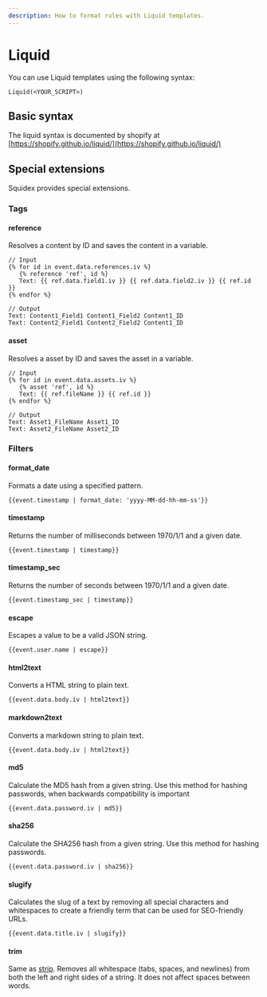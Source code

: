 ```yaml
---
description: How to format rules with Liquid templates.
---
```


# Liquid

You can use Liquid templates using the following syntax:

```
Liquid(<YOUR_SCRIPT>)
```

## Basic syntax

The liquid syntax is documented by shopify at [https://shopify.github.io/liquid/](https://shopify.github.io/liquid/)

## Special extensions

Squidex provides special extensions.

### Tags

#### reference

Resolves a content by ID and saves the content in a variable.

```
// Input
{% for id in event.data.references.iv %}
   {% reference 'ref', id %}
   Text: {{ ref.data.field1.iv }} {{ ref.data.field2.iv }} {{ ref.id }}
{% endfor %}

// Output
Text: Content1_Field1 Content1_Field2 Content1_ID
Text: Content2_Field1 Content2_Field2 Content1_ID
```

#### asset

Resolves a asset by ID and saves the asset in a variable.

```
// Input
{% for id in event.data.assets.iv %}
   {% asset 'ref', id %}
   Text: {{ ref.fileName }} {{ ref.id }}
{% endfor %}

// Output
Text: Asset1_FileName Asset1_ID
Text: Asset2_FileName Asset2_ID
```

### Filters

#### format\_date

Formats a date using a specified pattern.

```
{{event.timestamp | format_date: 'yyyy-MM-dd-hh-mm-ss'}}
```

#### timestamp

Returns the number of milliseconds between 1970/1/1 and a given date.

```
{{event.timestamp | timestamp}}
```

#### timestamp\_sec

Returns the number of seconds between 1970/1/1 and a given date.

```
{{event.timestamp_sec | timestamp}}
```

#### escape

Escapes a value to be a valid JSON string.

```
{{event.user.name | escape}}
```

#### html2text

Converts a HTML string to plain text.

```
{{event.data.body.iv | html2text}}
```

#### markdown2text

Converts a markdown string to plain text.

```
{{event.data.body.iv | html2text}}
```

#### md5

Calculate the MD5 hash from a given string. Use this method for hashing passwords, when backwards compatibility is important

```
{{event.data.password.iv | md5}}
```

#### sha256

Calculate the SHA256 hash from a given string. Use this method for hashing passwords.

```
{{event.data.password.iv | sha256}}
```

#### slugify

Calculates the slug of a text by removing all special characters and whitespaces to create a friendly term that can be used for SEO-friendly URLs.

```
{{event.data.title.iv | slugify}}
```

#### trim

Same as [strip](https://shopify.github.io/liquid/filters/strip/). Removes all whitespace (tabs, spaces, and newlines) from both the left and right sides of a string. It does not affect spaces between words.

